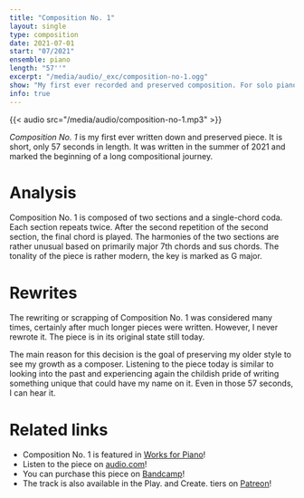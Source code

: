 ```yaml
---
title: "Composition No. 1"
layout: single
type: composition
date: 2021-07-01
start: "07/2021"
ensemble: piano
length: "57''"
excerpt: "/media/audio/_exc/composition-no-1.ogg"
show: "My first ever recorded and preserved composition. For solo piano."
info: true
---
```


{{< audio src="/media/audio/composition-no-1.mp3" >}}

*Composition No. 1* is my first ever written down and preserved piece. It is short, only 57 seconds in length. It was written in the summer of 2021 and marked the beginning of a long compositional journey.

# Analysis

Composition No. 1 is composed of two sections and a single-chord coda. Each section repeats twice. After the second repetition of the second section, the final chord is played. The harmonies of the two sections are rather unusual based on primarily major 7th chords and sus chords. The tonality of the piece is rather modern, the key is marked as G major.

# Rewrites

The rewriting or scrapping of Composition No. 1 was considered many times, certainly after much longer pieces were written. However,  I never rewrote it. The piece is in its original state still today.

The main reason for this decision is the goal of preserving my older style to see my growth as a composer. Listening to the piece today is similar to looking into the past and experiencing again the childish pride of writing something unique that could have my name on it. Even in those 57 seconds, I can hear it.

# Related links

- Composition No. 1 is featured in [Works for Piano](/discography/works-for-piano)!
- Listen to the piece on [audio.com](https://audio.com/petr-gersl/audio/composition-no-1)!
- You can purchase this piece on [Bandcamp](https://pgersl.bandcamp.com/track/composition-no-1)!
- The track is also available in the Play. and Create. tiers on [Patreon](https://patreon.com/user?u=98919388)!